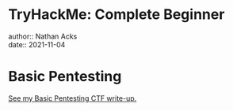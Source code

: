 # TryHackMe: Complete Beginner

author:: Nathan Acks  
date:: 2021-11-04

# Basic Pentesting

[See my Basic Pentesting CTF write-up.](../notes/tryhackme-basic-pentesting.md)
